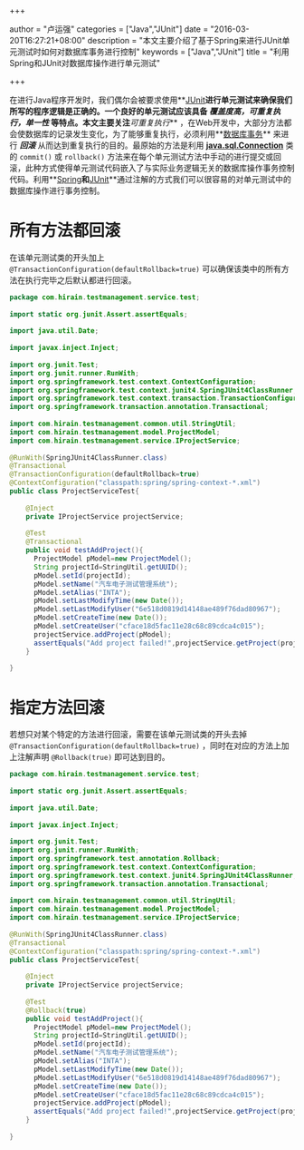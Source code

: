 +++

author = "卢运强"
categories = ["Java","JUnit"]
date = "2016-03-20T16:27:21+08:00"
description = "本文主要介绍了基于Spring来进行JUnit单元测试时如何对数据库事务进行控制"
keywords = ["Java","JUnit"]
title = "利用Spring和JUnit对数据库操作进行单元测试"

+++

在进行Java程序开发时，我们偶尔会被要求使用**[JUnit](http://junit.org/)**进行单元测试来确保我们所写的程序逻辑是正确的。一个良好的单元测试应该具备 ***覆盖度高，可重复执行，单一性*** 等特点。本文主要关注***可重复执行*** ，在Web开发中，大部分方法都会使数据库的记录发生变化，为了能够重复执行，必须利用**[数据库事务](https://zh.wikipedia.org/wiki/%E6%95%B0%E6%8D%AE%E5%BA%93%E4%BA%8B%E5%8A%A1)** 来进行 ***回滚*** 从而达到重复执行的目的。最原始的方法是利用 **[java.sql.Connection](https://docs.oracle.com/javase/7/docs/api/java/sql/Connection.html)** 类的 `commit()` 或 `rollback()` 方法来在每个单元测试方法中手动的进行提交或回滚，此种方式使得单元测试代码嵌入了与实际业务逻辑无关的数据库操作事务控制代码。利用**[Spring](https://spring.io/)**和**[JUnit](http://junit.org/)**通过注解的方式我们可以很容易的对单元测试中的数据库操作进行事务控制。
<!--more-->

# 所有方法都回滚
在该单元测试类的开头加上 `@TransactionConfiguration(defaultRollback=true)` 可以确保该类中的所有方法在执行完毕之后默认都进行回滚。
```java
package com.hirain.testmanagement.service.test;
 
import static org.junit.Assert.assertEquals;
 
import java.util.Date;
 
import javax.inject.Inject;
 
import org.junit.Test;
import org.junit.runner.RunWith;
import org.springframework.test.context.ContextConfiguration;
import org.springframework.test.context.junit4.SpringJUnit4ClassRunner;
import org.springframework.test.context.transaction.TransactionConfiguration;
import org.springframework.transaction.annotation.Transactional;
 
import com.hirain.testmanagement.common.util.StringUtil;
import com.hirain.testmanagement.model.ProjectModel;
import com.hirain.testmanagement.service.IProjectService;
 
@RunWith(SpringJUnit4ClassRunner.class)
@Transactional
@TransactionConfiguration(defaultRollback=true)
@ContextConfiguration("classpath:spring/spring-context-*.xml")
public class ProjectServiceTest{
 
	@Inject
	private IProjectService projectService;
	   
	@Test
	@Transactional
	public void testAddProject(){
	  ProjectModel pModel=new ProjectModel();
	  String projectId=StringUtil.getUUID();
	  pModel.setId(projectId);
	  pModel.setName("汽车电子测试管理系统");
	  pModel.setAlias("INTA");
	  pModel.setLastModifyTime(new Date());
	  pModel.setLastModifyUser("6e518d0819d14148ae489f76dad80967");
	  pModel.setCreateTime(new Date());
	  pModel.setCreateUser("cface18d5fac11e28c68c89cdca4c015");
	  projectService.addProject(pModel);
	  assertEquals("Add project failed!",projectService.getProject(projectId).getName(),pModel.getName());
	}
 
}
```  

# 指定方法回滚
若想只对某个特定的方法进行回滚，需要在该单元测试类的开头去掉 `@TransactionConfiguration(defaultRollback=true)` ，同时在对应的方法上加上注解声明 `@Rollback(true)` 即可达到目的。
```java
package com.hirain.testmanagement.service.test;
 
import static org.junit.Assert.assertEquals;
 
import java.util.Date;
 
import javax.inject.Inject;
 
import org.junit.Test;
import org.junit.runner.RunWith;
import org.springframework.test.annotation.Rollback;
import org.springframework.test.context.ContextConfiguration;
import org.springframework.test.context.junit4.SpringJUnit4ClassRunner;
import org.springframework.transaction.annotation.Transactional;
 
import com.hirain.testmanagement.common.util.StringUtil;
import com.hirain.testmanagement.model.ProjectModel;
import com.hirain.testmanagement.service.IProjectService;
 
@RunWith(SpringJUnit4ClassRunner.class)
@Transactional
@ContextConfiguration("classpath:spring/spring-context-*.xml")
public class ProjectServiceTest{
 
	@Inject
	private IProjectService projectService;
	   
	@Test
	@Rollback(true)
	public void testAddProject(){
	  ProjectModel pModel=new ProjectModel();
	  String projectId=StringUtil.getUUID();
	  pModel.setId(projectId);
	  pModel.setName("汽车电子测试管理系统");
	  pModel.setAlias("INTA");
	  pModel.setLastModifyTime(new Date());
	  pModel.setLastModifyUser("6e518d0819d14148ae489f76dad80967");
	  pModel.setCreateTime(new Date());
	  pModel.setCreateUser("cface18d5fac11e28c68c89cdca4c015");
	  projectService.addProject(pModel);
	  assertEquals("Add project failed!",projectService.getProject(projectId).getName(),pModel.getName());
	}
 
}
```
 
 